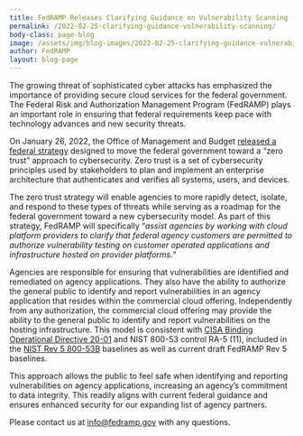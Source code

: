 ```yaml
---
title: FedRAMP Releases Clarifying Guidance on Vulnerability Scanning
permalink: /2022-02-25-clarifying-guidance-vulnerability-scanning/
body-class: page-blog
image: /assets/img/blog-images/2022-02-25-clarifying-guidance-vulnerability-scanning.png
author: FedRAMP
layout: blog-page
---
```

The growing threat of sophisticated cyber attacks has emphasized the importance of providing secure cloud services for the federal government. The Federal Risk and Authorization Management Program (FedRAMP) plays an important role in ensuring that federal requirements keep pace with technology advances and new security threats.

On January 26, 2022, the Office of Management and Budget <a href="https://www.whitehouse.gov/wp-content/uploads/2022/01/M-22-09.pdf" target="_blank" rel="noopener noreferrer">released a federal strategy</a> designed to move the federal government toward a “zero trust” approach to cybersecurity. Zero trust is a set of cybersecurity principles used by stakeholders to plan and implement an enterprise architecture that authenticates and verifies all systems, users, and devices.

The zero trust strategy will enable agencies to more rapidly detect, isolate, and respond to these types of threats while serving as a roadmap for the federal government toward a new cybersecurity model. As part of this strategy, FedRAMP will specifically “*assist agencies by working with cloud platform providers to clarify that federal agency customers are permitted to authorize vulnerability testing on customer operated applications and infrastructure hosted on provider platforms.*"

Agencies are responsible for ensuring that vulnerabilities are identified and remediated on agency applications. They also have the ability to authorize the general public to identify and report vulnerabilities in an agency application that resides within the commercial cloud offering. Independently from any authorization, the commercial cloud offering may provide the ability to the general public to identify and report vulnerabilities on the hosting infrastructure. This model is consistent with <a href="https://www.cisa.gov/binding-operational-directive-20-01" target="_blank" rel="noopener noreferrer">CISA Binding Operational Directive 20-01</a> and NIST 800-53 control RA-5 (11), included in the <a href="https://csrc.nist.gov/publications/detail/sp/800-53b/final" target="_blank" rel="noopener noreferrer">NIST Rev 5 800-53B</a> baselines as well as current draft FedRAMP Rev 5 baselines.

This approach allows the public to feel safe when identifying and reporting vulnerabilities on agency applications,  increasing an agency’s commitment to data integrity. This readily aligns with current federal guidance and ensures enhanced security for our expanding list of agency partners. 

Please contact us at <a href="mailto:info@fedramp.gov">info@fedramp.gov</a> with any questions.

